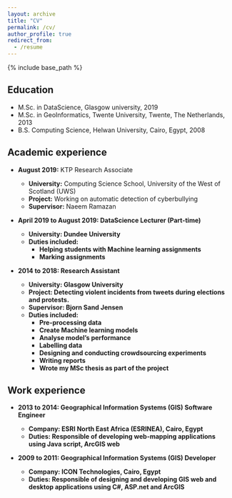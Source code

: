 ```yaml
---
layout: archive
title: "CV"
permalink: /cv/
author_profile: true
redirect_from:
  - /resume
---
```


{% include base_path %}

Education
------
* M.Sc. in DataScience, Glasgow university, 2019
* M.Sc. in GeoInformatics, Twente University, Twente, The Netherlands, 2013
* B.S. Computing Science, Helwan University, Cairo, Egypt, 2008


Academic experience
------
* <b>August 2019:</b> KTP Research Associate
  * <b>University:</b> Computing Science School, University of the West of Scotland (UWS)
  * <b>Project:</b> Working on automatic detection of cyberbullying
  * <b>Supervisor:</b> Naeem Ramazan

* <b>April 2019 to August 2019:<b> DataScience Lecturer (Part-time)
  * <b>University:</b> Dundee University
  * <b>Duties included:</b>
      * Helping students with Machine learning assignments
	  * Marking assignments

* <b>2014 to 2018:</b> Research Assistant
  * <b>University:</b> Glasgow University
  * <b>Project:</b> Detecting violent incidents from tweets during elections and protests.
  * <b>Supervisor:</b> Bjorn Sand Jensen
  * <b>Duties included:</b>
     * Pre-processing data
     * Create Machine learning models
     * Analyse model’s performance
     * Labelling data
     * Designing and conducting crowdsourcing experiments
     * Writing reports
     * Wrote my MSc thesis as part of the project

Work experience
------
* <b>2013 to 2014:</b> Geographical Information Systems (GIS) Software Engineer
  * <b>Company:</b> ESRI North East Africa (ESRINEA), Cairo, Egypt
  * <b>Duties:</b> Responsible of developing web-mapping applications using Java script, ArcGIS web

* <b>2009 to 2011:</b> Geographical Information Systems (GIS) Developer
  * <b>Company:</b> ICON Technologies, Cairo, Egypt
  * <b>Duties:</b> Responsible of designing and developing GIS web and desktop applications using C#, ASP.net and ArcGIS

